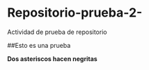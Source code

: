 # Repositorio-prueba-2-
Actividad de prueba de repositorio

##Esto es una prueba

**Dos  asteriscos hacen negritas**
